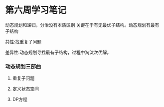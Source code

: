 # 第六周学习笔记
动态规划和递归，分治没有本质区别 关键在于有无最优子结构。动态规划有最有子结构

共性:找重复子问题

差异性:动态规划寻找最有子结构，过程中淘汰次优解。
### 动态规划三部曲
1. 重复子问题

2. 定义状态空间

3. DP方程